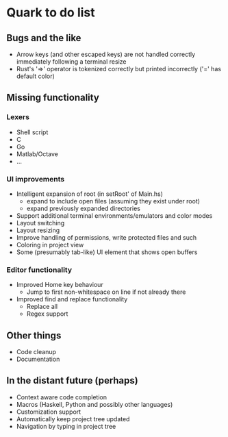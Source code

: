 # Quark to do list

## Bugs and the like

- Arrow keys (and other escaped keys) are not handled correctly immediately 
  following a terminal resize
- Rust's '=>' operator is tokenized correctly but printed incorrectly
  ('=' has default color)

## Missing functionality

### Lexers

- Shell script
- C
- Go
- Matlab/Octave
- ...

### UI improvements

- Intelligent expansion of root (in setRoot' of Main.hs)
  - expand to include open files (assuming they exist under root)
  - expand previously expanded directories
- Support additional terminal environments/emulators and color modes
- Layout switching
- Layout resizing
- Improve handling of permissions, write protected files and such
- Coloring in project view
- Some (presumably tab-like) UI element that shows open buffers

### Editor functionality

- Improved Home key behaviour
  - Jump to first non-whitespace on line if not already there
- Improved find and replace functionality
  - Replace all
  - Regex support

## Other things

- Code cleanup
- Documentation

## In the distant future (perhaps)

- Context aware code completion
- Macros (Haskell, Python and possibly other languages)
- Customization support
- Automatically keep project tree updated
- Navigation by typing in project tree
